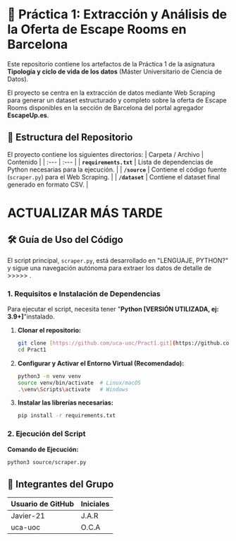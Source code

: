 # 💾 Práctica 1: Extracción y Análisis de la Oferta de Escape Rooms en Barcelona

Este repositorio contiene los artefactos de la Práctica 1 de la asignatura **Tipología y ciclo de vida de los datos** (Máster Universitario de Ciencia de Datos).

El proyecto se centra en la extracción de datos mediante Web Scraping para generar un dataset estructurado y completo sobre la oferta de Escape Rooms disponibles en la sección de Barcelona del portal agregador **EscapeUp.es**.

## 📁 Estructura del Repositorio
El proyecto contiene los siguientes directorios:
| Carpeta / Archivo | Contenido |
| :--- | :--- |
| **`requirements.txt`** | Lista de dependencias de Python necesarias para la ejecución. |
| **`/source`** | Contiene el código fuente (`scraper.py`) para el Web Scraping. |
| **`/dataset`** | Contiene el dataset final generado en formato CSV. |

# ACTUALIZAR MÁS TARDE
## 🛠️ Guía de Uso del Código

El script principal, `scraper.py`, está desarrollado en "LENGUAJE, PYTHON?" y sigue una navegación autónoma para extraer los datos de detalle de >>>>> .

### 1. Requisitos e Instalación de Dependencias

Para ejecutar el script, necesita tener "**Python [VERSIÓN UTILIZADA, ej: 3.9+]**"instalado.

1.  **Clonar el repositorio:**
    ```bash
    git clone [https://github.com/uca-uoc/Pract1.git](https://github.com/uca-uoc/Pract1.git)
    cd Pract1
    ```
2.  **Configurar y Activar el Entorno Virtual (Recomendado):**
    ```bash
    python3 -m venv venv
    source venv/bin/activate  # Linux/macOS
    .\venv\Scripts\activate   # Windows
    ```
3.  **Instalar las librerías necesarias:**
    ```bash
    pip install -r requirements.txt
    ```

### 2. Ejecución del Script

**Comando de Ejecución:**

```bash
python3 source/scraper.py
```

## 👥 Integrantes del Grupo

Usuario de GitHub | Iniciales |
:--- | :--- |
Javier-21 | J.A.R |
uca-uoc | O.C.A |
